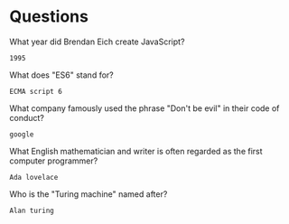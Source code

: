 # Questions

What year did Brendan Eich create JavaScript?

```
1995
```

What does "ES6" stand for?

```
ECMA script 6
```

What company famously used the phrase "Don't be evil" in their code of conduct?

```
google
```

What English mathematician and writer is often regarded as the first computer programmer?

```
Ada lovelace
```

Who is the "Turing machine" named after?

```
Alan turing 
```
